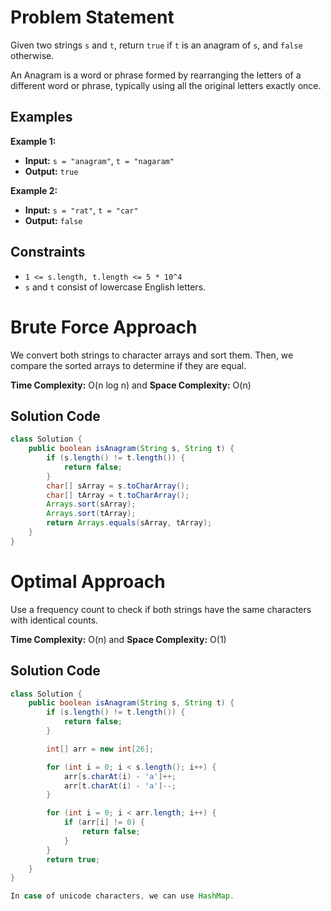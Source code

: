 # Problem Statement

Given two strings `s` and `t`, return `true` if `t` is an anagram of `s`, and `false` otherwise.

An Anagram is a word or phrase formed by rearranging the letters of a different word or phrase, typically using all the original letters exactly once.

## Examples

**Example 1:**

- **Input:** `s = "anagram"`, `t = "nagaram"`
- **Output:** `true`

**Example 2:**

- **Input:** `s = "rat"`, `t = "car"`
- **Output:** `false`

## Constraints

- `1 <= s.length, t.length <= 5 * 10^4`
- `s` and `t` consist of lowercase English letters.

# Brute Force Approach

We convert both strings to character arrays and sort them. Then, we compare the sorted arrays to determine if they are equal.

**Time Complexity:** O(n log n) and **Space Complexity:** O(n)

## Solution Code

```java
class Solution {
    public boolean isAnagram(String s, String t) {
        if (s.length() != t.length()) {
            return false;
        }
        char[] sArray = s.toCharArray();
        char[] tArray = t.toCharArray();
        Arrays.sort(sArray);
        Arrays.sort(tArray);
        return Arrays.equals(sArray, tArray);
    }
}
```

# Optimal Approach

Use a frequency count to check if both strings have the same characters with identical counts. 

**Time Complexity:** O(n) and **Space Complexity:** O(1)

## Solution Code

```java
class Solution {
    public boolean isAnagram(String s, String t) {
        if (s.length() != t.length()) {
            return false;
        }

        int[] arr = new int[26];

        for (int i = 0; i < s.length(); i++) {
            arr[s.charAt(i) - 'a']++;
            arr[t.charAt(i) - 'a']--;
        }

        for (int i = 0; i < arr.length; i++) {
            if (arr[i] != 0) {
                return false;
            }
        }
        return true;
    }
}

In case of unicode characters, we can use HashMap. 
